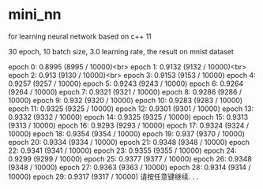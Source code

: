# mini_nn
for learning neural network based on c++ 11

30 epoch, 10 batch size, 3.0 learning rate, the result on mnist dataset

epoch 0: 0.8995 (8995 / 10000)\<br> 
epoch 1: 0.9132 (9132 / 10000)\<br> 
epoch 2: 0.913 (9130 / 10000)\<br> 
epoch 3: 0.9153 (9153 / 10000)
epoch 4: 0.9257 (9257 / 10000)
epoch 5: 0.9243 (9243 / 10000)
epoch 6: 0.9264 (9264 / 10000)
epoch 7: 0.9321 (9321 / 10000)
epoch 8: 0.9286 (9286 / 10000)
epoch 9: 0.932 (9320 / 10000)
epoch 10: 0.9283 (9283 / 10000)
epoch 11: 0.9325 (9325 / 10000)
epoch 12: 0.9301 (9301 / 10000)
epoch 13: 0.9332 (9332 / 10000)
epoch 14: 0.9325 (9325 / 10000)
epoch 15: 0.9313 (9313 / 10000)
epoch 16: 0.9293 (9293 / 10000)
epoch 17: 0.9324 (9324 / 10000)
epoch 18: 0.9354 (9354 / 10000)
epoch 19: 0.937 (9370 / 10000)
epoch 20: 0.9334 (9334 / 10000)
epoch 21: 0.9348 (9348 / 10000)
epoch 22: 0.9341 (9341 / 10000)
epoch 23: 0.9355 (9355 / 10000)
epoch 24: 0.9299 (9299 / 10000)
epoch 25: 0.9377 (9377 / 10000)
epoch 26: 0.9348 (9348 / 10000)
epoch 27: 0.9363 (9363 / 10000)
epoch 28: 0.9314 (9314 / 10000)
epoch 29: 0.9317 (9317 / 10000)
请按任意键继续. . .

